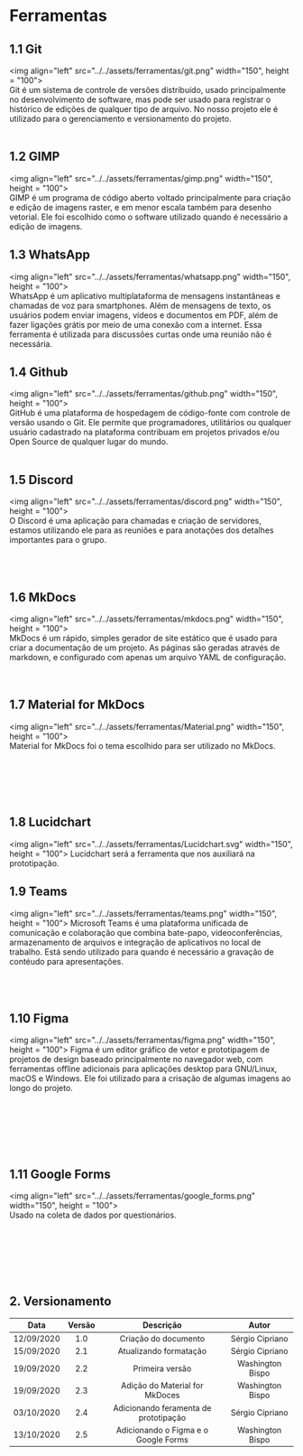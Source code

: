# Ferramentas

## 1.1 Git
<img align="left" src="../../assets/ferramentas/git.png" width="150", height = "100">	
Git é um sistema de controle de versões distribuído, usado principalmente no desenvolvimento de software, mas pode ser usado para registrar o histórico de edições de qualquer tipo de arquivo. No nosso projeto ele é utilizado para o gerenciamento e versionamento do projeto.<br><br>


## 1.2 GIMP
<img align="left" src="../../assets/ferramentas/gimp.png" width="150", height = "100">	
GIMP é um programa de código aberto voltado principalmente para criação e edição de imagens raster, e em menor escala também para desenho vetorial. Ele foi escolhido como o software utilizado quando é necessário a edição de imagens.


## 1.3 WhatsApp
<img align="left" src="../../assets/ferramentas/whatsapp.png" width="150", height = "100">	
WhatsApp é um aplicativo multiplataforma de mensagens instantâneas e chamadas de voz para smartphones. Além de mensagens de texto, os usuários podem enviar imagens, vídeos e documentos em PDF, além de fazer ligações grátis por meio de uma conexão com a internet. Essa ferramenta é utilizada para discussões curtas onde uma reunião não é necessária.


## 1.4 Github
<img align="left" src="../../assets/ferramentas/github.png" width="150", height = "100">	
GitHub é uma plataforma de hospedagem de código-fonte com controle de versão usando o Git. Ele permite que programadores, utilitários ou qualquer usuário cadastrado na plataforma contribuam em projetos privados e/ou Open Source de qualquer lugar do mundo. ⠀⠀⠀⠀⠀⠀⠀⠀⠀⠀⠀ ⠀⠀⠀⠀⠀⠀⠀ ⠀⠀ ⠀⠀⠀⠀⠀⠀  ⠀⠀⠀⠀⠀⠀⠀ ⠀⠀⠀⠀⠀⠀⠀


## 1.5 Discord
<img align="left" src="../../assets/ferramentas/discord.png" width="150", height = "100">	
O Discord é uma aplicação para chamadas e criação de servidores, estamos utilizando ele para as reuniões e para anotações dos detalhes importantes para o grupo.⠀⠀⠀⠀⠀⠀⠀ ⠀⠀ ⠀⠀⠀⠀⠀⠀  ⠀⠀⠀⠀⠀⠀⠀ ⠀⠀⠀⠀⠀⠀⠀⠀⠀⠀⠀⠀⠀⠀ ⠀⠀ ⠀⠀⠀⠀⠀⠀  ⠀⠀⠀⠀⠀⠀⠀ ⠀⠀⠀⠀⠀⠀⠀⠀⠀⠀⠀⠀⠀⠀ ⠀⠀ ⠀⠀⠀⠀⠀⠀  ⠀⠀⠀⠀⠀⠀⠀ ⠀⠀⠀⠀⠀⠀⠀⠀⠀⠀⠀⠀⠀⠀ ⠀⠀ ⠀⠀⠀⠀⠀⠀  ⠀⠀⠀⠀⠀⠀⠀ ⠀⠀⠀⠀⠀⠀⠀

## 1.6 MkDocs
<img align="left" src="../../assets/ferramentas/mkdocs.png" width="150", height = "100">	
MkDocs é um rápido, simples gerador de site estático que é usado para criar a documentação de um projeto. As páginas são geradas através de markdown, e configurado com apenas um arquivo YAML de configuração.<br><br><br>


## 1.7 Material for MkDocs
<img align="left" src="../../assets/ferramentas/Material.png" width="150", height = "100">	
Material for MkDocs foi o tema escolhido para ser utilizado no MkDocs.<br><br><br><br><br><br>


## 1.8 Lucidchart
<img align="left" src="../../assets/ferramentas/Lucidchart.svg" width="150", height = "100">
Lucidchart será a ferramenta que nos auxiliará na prototipação.


## 1.9 Teams
<img align="left" src="../../assets/ferramentas/teams.png" width="150", height = "100">	
Microsoft Teams é uma plataforma unificada de comunicação e colaboração que combina bate-papo, videoconferências, armazenamento de arquivos e integração de aplicativos no local de trabalho. Está sendo utilizado para quando é necessário a gravação de contéudo para apresentações.<br><br><br><br>

## 1.10 Figma
<img align="left" src="../../assets/ferramentas/figma.png" width="150", height = "100">	
Figma é um editor gráfico de vetor e prototipagem de projetos de design baseado principalmente no navegador web, com ferramentas offline adicionais para aplicações desktop para GNU/Linux, macOS e Windows. Ele foi utilizado para a crisação de algumas imagens ao longo do projeto.<br><br><br><br> <br> <br> <br>

## 1.11 Google Forms
<img align="left" src="../../assets/ferramentas/google_forms.png" width="150", height = "100">	
Usado na coleta de dados por questionários.<br><br><br><br> <br> <br> <br>

## 2. Versionamento

|Data|Versão|Descrição|Autor|
|:-:|:-:|:-:|:-:|
|12/09/2020|1.0|Criação do documento|Sérgio Cipriano|
|15/09/2020|2.1|Atualizando formatação|Sérgio Cipriano|
|19/09/2020|2.2|Primeira versão| Washington Bispo|
|19/09/2020|2.3|Adição do Material for MkDoces| Washington Bispo|
|03/10/2020|2.4|Adicionando feramenta de prototipação|Sérgio Cipriano|
|13/10/2020|2.5|Adicionando o Figma e o Google Forms|Washington Bispo|
